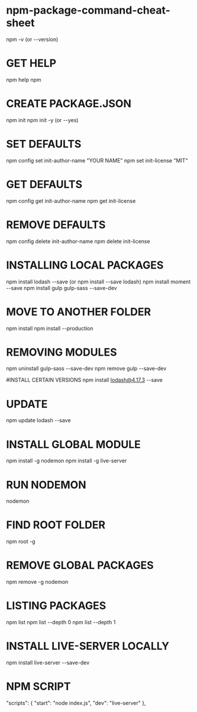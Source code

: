 # npm-package-command-cheat-sheet
npm -v (or --version)

# GET HELP
npm help
npm

# CREATE PACKAGE.JSON
npm init
npm init -y (or --yes)

# SET DEFAULTS
npm config set init-author-name "YOUR NAME"
npm set init-license "MIT"

# GET DEFAULTS
npm config get init-author-name
npm get init-license

# REMOVE DEFAULTS
npm config delete init-author-name
npm delete init-license

# INSTALLING LOCAL PACKAGES
npm install lodash --save (or npm install --save lodash)
npm install moment --save
npm install gulp gulp-sass --save-dev

# MOVE TO ANOTHER FOLDER
npm install
npm install --production

# REMOVING MODULES
npm uninstall gulp-sass --save-dev
npm remove gulp --save-dev

#INSTALL CERTAIN VERSIONS
npm install lodash@4.17.3 --save

# UPDATE
npm update lodash --save

# INSTALL GLOBAL MODULE
npm install -g nodemon
npm install -g live-server

# RUN NODEMON
nodemon

# FIND ROOT FOLDER
npm root -g

# REMOVE GLOBAL PACKAGES
npm remove -g nodemon

# LISTING PACKAGES
npm list
npm list --depth 0
npm list --depth 1

# INSTALL LIVE-SERVER LOCALLY
npm install live-server --save-dev

# NPM SCRIPT
"scripts": {
    "start": "node index.js",
    "dev": "live-server"
  },
